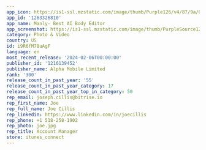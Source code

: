 ```yaml
---
app_icon: https://is1-ssl.mzstatic.com/image/thumb/Purple126/v4/87/9a/03/879a03a8-1aab-b753-d235-f06511c2ecd8/AppIcon-0-0-1x_U007emarketing-0-5-0-0-85-220.png/1024x1024bb.png
app_id: '1263326810'
app_name: Manly- Best AI Body Editor
app_screenshot: https://is1-ssl.mzstatic.com/image/thumb/PurpleSource126/v4/bd/24/49/bd244943-6bdc-6e13-01e3-10385646e2a4/99026e1d-522b-47a5-a030-fd4fdb080542_AI__U6362_U8138.jpg/1242x2688bb.png
category: Photo & Video
country: US
id: i9R6fM78uAgF
language: en
most_recent_release: '2024-02-06T00:00:00'
publisher_id: '1216139452'
publisher_name: Alpha Mobile Limited
rank: '300'
release_count_in_past_year: '55'
release_count_in_past_year_category: 17
release_count_in_past_year_top_in_category: 50
rep_email: joseph.cillis@bitrise.io
rep_first_name: Joe
rep_full_name: Joe Cillis
rep_linkedin: https://www.linkedin.com/in/joecillis
rep_phone: +1 518-258-1902
rep_photo: joe.jpg
rep_title: Account Manager
store: itunes_connect
---
```

